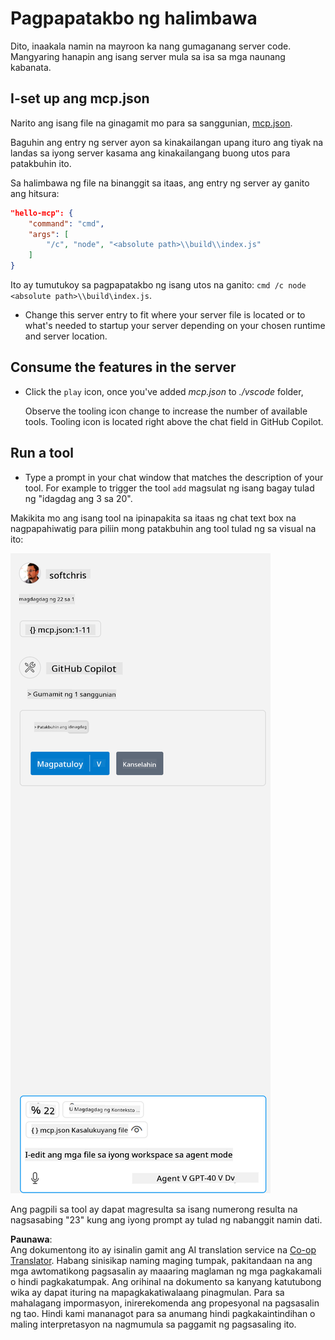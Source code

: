 <!--
CO_OP_TRANSLATOR_METADATA:
{
  "original_hash": "96e08a8c1049dab757deb64cce4ea1e8",
  "translation_date": "2025-05-17T11:23:06+00:00",
  "source_file": "03-GettingStarted/04-vscode/solution/README.md",
  "language_code": "tl"
}
-->
# Pagpapatakbo ng halimbawa

Dito, inaakala namin na mayroon ka nang gumaganang server code. Mangyaring hanapin ang isang server mula sa isa sa mga naunang kabanata.

## I-set up ang mcp.json

Narito ang isang file na ginagamit mo para sa sanggunian, [mcp.json](../../../../../03-GettingStarted/04-vscode/solution/mcp.json).

Baguhin ang entry ng server ayon sa kinakailangan upang ituro ang tiyak na landas sa iyong server kasama ang kinakailangang buong utos para patakbuhin ito.

Sa halimbawa ng file na binanggit sa itaas, ang entry ng server ay ganito ang hitsura:

```json
"hello-mcp": {
    "command": "cmd",
    "args": [
        "/c", "node", "<absolute path>\\build\\index.js"
    ]
}
```

Ito ay tumutukoy sa pagpapatakbo ng isang utos na ganito: `cmd /c node <absolute path>\\build\index.js`. 

- Change this server entry to fit where your server file is located or to what's needed to startup your server depending on your chosen runtime and server location.

## Consume the features in the server

- Click the `play` icon, once you've added *mcp.json* to *./vscode* folder, 

    Observe the tooling icon change to increase the number of available tools. Tooling icon is located right above the chat field in GitHub Copilot.

## Run a tool

- Type a prompt in your chat window that matches the description of your tool. For example to trigger the tool `add` magsulat ng isang bagay tulad ng "idagdag ang 3 sa 20".

Makikita mo ang isang tool na ipinapakita sa itaas ng chat text box na nagpapahiwatig para piliin mong patakbuhin ang tool tulad ng sa visual na ito:

![VS Code na nagpapahiwatig na nais nitong patakbuhin ang isang tool](../../../../../translated_images/vscode-agent.7f56a5ce3cef334adfe737514a7e8ac9384fa4161dd4df14bd3ddc9cd1a154f4.tl.png)

Ang pagpili sa tool ay dapat magresulta sa isang numerong resulta na nagsasabing "23" kung ang iyong prompt ay tulad ng nabanggit namin dati.

**Paunawa**:  
Ang dokumentong ito ay isinalin gamit ang AI translation service na [Co-op Translator](https://github.com/Azure/co-op-translator). Habang sinisikap naming maging tumpak, pakitandaan na ang mga awtomatikong pagsasalin ay maaaring maglaman ng mga pagkakamali o hindi pagkakatumpak. Ang orihinal na dokumento sa kanyang katutubong wika ay dapat ituring na mapagkakatiwalaang pinagmulan. Para sa mahalagang impormasyon, inirerekomenda ang propesyonal na pagsasalin ng tao. Hindi kami mananagot para sa anumang hindi pagkakaintindihan o maling interpretasyon na nagmumula sa paggamit ng pagsasaling ito.